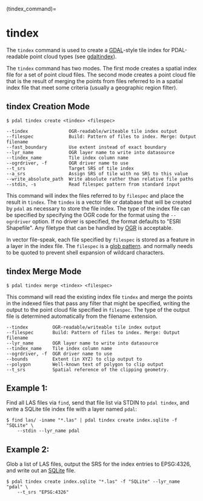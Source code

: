 (tindex_command)=

# tindex

The `tindex` command is used to create a [GDAL]-style tile index for
PDAL-readable point cloud types (see [gdaltindex]).

The `tindex` command has two modes.  The first mode creates a spatial index
file for a set of point cloud files.  The second mode creates a point cloud
file that is the result of merging the points from files referred to in a
spatial index file that meet some criteria (usually a geographic region filter).

## tindex Creation Mode

```
$ pdal tindex create <tindex> <filespec>
```

```
--tindex               OGR-readable/writeable tile index output
--filespec             Build: Pattern of files to index. Merge: Output filename
--fast_boundary        Use extent instead of exact boundary
--lyr_name             OGR layer name to write into datasource
--tindex_name          Tile index column name
--ogrdriver, -f        OGR driver name to use
--t_srs                Target SRS of tile index
--a_srs                Assign SRS of tile with no SRS to this value
--write_absolute_path  Write absolute rather than relative file paths
--stdin, -s            Read filespec pattern from standard input
```

This command will index the files referred to by `filespec` and place the
result in `tindex`.  The `tindex` is a vector file or database that
will be created by `pdal` as necessary to store the file index.
The type of the index
file can be specified by specifying the OGR code for the format using the
`--ogrdriver` option.  If no driver is specified, the format defaults to "ESRI
Shapefile".  Any filetype that can be handled by
[OGR](http://www.gdal.org/ogr_formats.html) is acceptable.

In vector file-speak, each file specified by `filespec` is stored as a
feature in a layer in the index file. The `filespec` is a [glob pattern](http://man7.org/linux/man-pages/man7/glob.7.html).  and normally needs to be
quoted to prevent shell expansion of wildcard characters.

## tindex Merge Mode

```
$ pdal tindex merge <tindex> <filespec>
```

This command will read the existing index file `tindex` and merge the
points in the indexed files that pass any filter that might be specified,
writing the output to the point cloud file specified in `filespec`.
The type of the output file is determined automatically from the filename
extension.

```
--tindex         OGR-readable/writeable tile index output
--filespec       Build: Pattern of files to index. Merge: Output filename
--lyr_name       OGR layer name to write into datasource
--tindex_name    Tile index column name
--ogrdriver, -f  OGR driver name to use
--bounds         Extent (in XYZ) to clip output to
--polygon        Well-known text of polygon to clip output
--t_srs          Spatial reference of the clipping geometry.
```

## Example 1:

Find all LAS files via `find`, send that file list via STDIN to
`pdal tindex`, and write a SQLite tile index file with a layer named `pdal`:

```
$ find las/ -iname "*.las" | pdal tindex create index.sqlite -f "SQLite" \
    --stdin --lyr_name pdal
```

## Example 2:

Glob a list of LAS files, output the SRS for the index entries to EPSG:4326, and
write out an [SQLite] file.

```
$ pdal tindex create index.sqlite "*.las" -f "SQLite" --lyr_name "pdal" \
    --t_srs "EPSG:4326"
```

[gdal]: http://www.gdal.org
[gdaltindex]: http://www.gdal.org/gdaltindex.html
[sqlite]: http://www.sqlite.org

